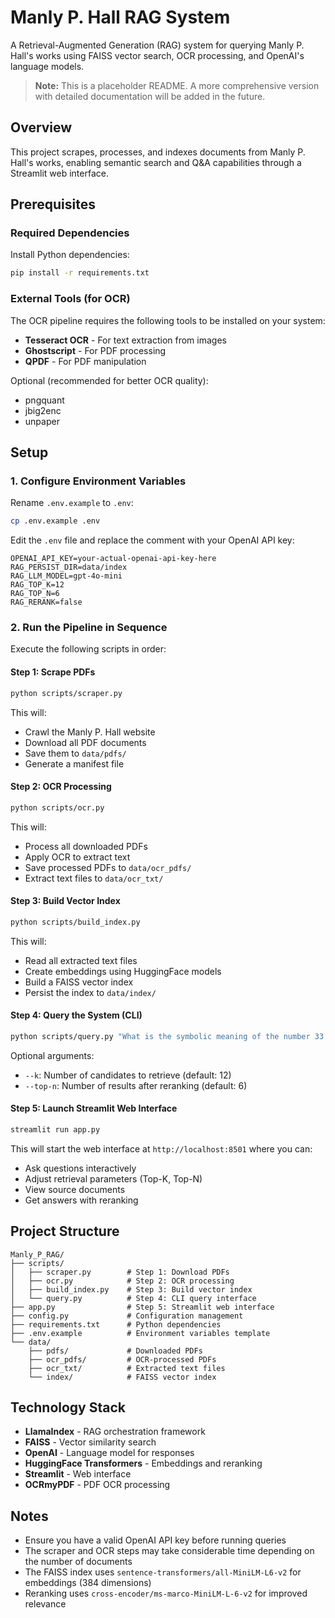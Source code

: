 # Manly P. Hall RAG System

A Retrieval-Augmented Generation (RAG) system for querying Manly P. Hall's works using FAISS vector search, OCR processing, and OpenAI's language models.

> **Note:** This is a placeholder README. A more comprehensive version with detailed documentation will be added in the future.

## Overview

This project scrapes, processes, and indexes documents from Manly P. Hall's works, enabling semantic search and Q&A capabilities through a Streamlit web interface.

## Prerequisites

### Required Dependencies

Install Python dependencies:

```bash
pip install -r requirements.txt
```

### External Tools (for OCR)

The OCR pipeline requires the following tools to be installed on your system:

- **Tesseract OCR** - For text extraction from images
- **Ghostscript** - For PDF processing
- **QPDF** - For PDF manipulation

Optional (recommended for better OCR quality):
- pngquant
- jbig2enc
- unpaper

## Setup

### 1. Configure Environment Variables

Rename `.env.example` to `.env`:

```bash
cp .env.example .env
```

Edit the `.env` file and replace the comment with your OpenAI API key:

```env
OPENAI_API_KEY=your-actual-openai-api-key-here
RAG_PERSIST_DIR=data/index
RAG_LLM_MODEL=gpt-4o-mini
RAG_TOP_K=12
RAG_TOP_N=6
RAG_RERANK=false
```

### 2. Run the Pipeline in Sequence

Execute the following scripts in order:

#### Step 1: Scrape PDFs

```bash
python scripts/scraper.py
```

This will:
- Crawl the Manly P. Hall website
- Download all PDF documents
- Save them to `data/pdfs/`
- Generate a manifest file

#### Step 2: OCR Processing

```bash
python scripts/ocr.py
```

This will:
- Process all downloaded PDFs
- Apply OCR to extract text
- Save processed PDFs to `data/ocr_pdfs/`
- Extract text files to `data/ocr_txt/`

#### Step 3: Build Vector Index

```bash
python scripts/build_index.py
```

This will:
- Read all extracted text files
- Create embeddings using HuggingFace models
- Build a FAISS vector index
- Persist the index to `data/index/`

#### Step 4: Query the System (CLI)

```bash
python scripts/query.py "What is the symbolic meaning of the number 33 in Freemasonry?"
```

Optional arguments:
- `--k`: Number of candidates to retrieve (default: 12)
- `--top-n`: Number of results after reranking (default: 6)

#### Step 5: Launch Streamlit Web Interface

```bash
streamlit run app.py
```

This will start the web interface at `http://localhost:8501` where you can:
- Ask questions interactively
- Adjust retrieval parameters (Top-K, Top-N)
- View source documents
- Get answers with reranking

## Project Structure

```
Manly_P_RAG/
├── scripts/
│   ├── scraper.py        # Step 1: Download PDFs
│   ├── ocr.py            # Step 2: OCR processing
│   ├── build_index.py    # Step 3: Build vector index
│   └── query.py          # Step 4: CLI query interface
├── app.py                # Step 5: Streamlit web interface
├── config.py             # Configuration management
├── requirements.txt      # Python dependencies
├── .env.example          # Environment variables template
└── data/
    ├── pdfs/             # Downloaded PDFs
    ├── ocr_pdfs/         # OCR-processed PDFs
    ├── ocr_txt/          # Extracted text files
    └── index/            # FAISS vector index
```

## Technology Stack

- **LlamaIndex** - RAG orchestration framework
- **FAISS** - Vector similarity search
- **OpenAI** - Language model for responses
- **HuggingFace Transformers** - Embeddings and reranking
- **Streamlit** - Web interface
- **OCRmyPDF** - PDF OCR processing

## Notes

- Ensure you have a valid OpenAI API key before running queries
- The scraper and OCR steps may take considerable time depending on the number of documents
- The FAISS index uses `sentence-transformers/all-MiniLM-L6-v2` for embeddings (384 dimensions)
- Reranking uses `cross-encoder/ms-marco-MiniLM-L-6-v2` for improved relevance